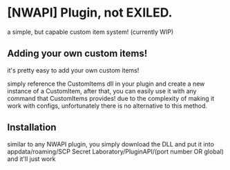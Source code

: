 # [NWAPI] Plugin, not EXILED.
a simple, but capable custom item system! (currently WIP)


## Adding your own custom items!

it's pretty easy to add your own custom items! 

simply reference the CustomItems dll in your plugin and create a new instance of a CustomItem, after that, you can easily use it with any command that CustomItems provides!
due to the complexity of making it work with configs, unfortunately there is no alternative to this method.

## Installation

similar to any NWAPI plugin, you simply download the DLL and put it into appdata/roaming/SCP Secret Laboratory/PluginAPI/(port number OR global) and it'll just work
